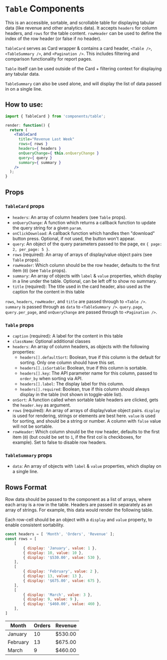 `Table` Components
==================

This is an accessible, sortable, and scrollable table for displaying tabular data (like revenue and other analytics data). It accepts `headers` for column headers, and `rows` for the table content. `rowHeader` can be used to define the index of the row header (or false if no header).

`TableCard` serves as Card wrapper & contains a card header, `<Table />`, `<TableSummary />`, and `<Pagination />`. This includes filtering and comparison functionality for report pages.

`Table` itself can be used outside of the Card + filtering context for displaying any tabular data.

`TableSummary` can also be used alone, and will display the list of data passed in on a single line.

## How to use:

```jsx
import { TableCard } from 'components/table';

render: function() {
  return (
    <TableCard
      title="Revenue Last Week"
      rows={ rows }
      headers={ headers }
      onQueryChange={ this.onQueryChange }
      query={ query }
      summary={ summary }
    />
  );
}
```

## Props

### `TableCard` props

* `headers`: An array of column headers (see `Table` props).
* `onQueryChange`: A function which returns a callback function to update the query string for a given `param`.
* `onClickDownload`: A callback function which handles then "download" button press. Optional, if not used, the button won't appear.
* `query`: An object of the query parameters passed to the page, ex `{ page: 2, per_page: 5 }`.
* `rows` (required): An array of arrays of display/value object pairs (see `Table` props).
* `rowHeader`: Which column should be the row header, defaults to the first item (`0`) (see `Table` props).
* `summary`: An array of objects with `label` & `value` properties, which display in a line under the table. Optional, can be left off to show no summary.
* `title` (required): The title used in the card header, also used as the caption for the content in this table


`rows`, `headers`, `rowHeader`, and `title` are passed through to `<Table />`. `summary` is passed through as `data` to `<TableSummary />`. `query.page`, `query.per_page`, and `onQueryChange` are passed through to `<Pagination />`.

### `Table` props

* `caption` (required): A label for the content in this table
* `className`: Optional additional classes
* `headers`: An array of column headers, as objects with the following properties:
  * `headers[].defaultSort`: Boolean, true if this column is the default for sorting. Only one column should have this set.
  * `headers[].isSortable`: Boolean, true if this column is sortable.
  * `headers[].key`: The API parameter name for this column, passed to `order_by` when sorting via API.
  * `headers[].label`: The display label for this column.
  * `headers[].required`: Boolean, true if this column should always display in the table (not shown in toggle-able list).
* `onSort`: A function called when sortable table headers are clicked, gets the `header.key` as argument.
* `rows` (required): An array of arrays of display/value object pairs. `display` is used for rendering, strings or elements are best here. `value` is used for sorting, and should be a string or number. A column with `false` value will not be sortable.
* `rowHeader`: Which column should be the row header, defaults to the first item (`0`) (but could be set to `1`, if the first col is checkboxes, for example). Set to false to disable row headers.

### `TableSummary` props

* `data`: An array of objects with `label` & `value` properties, which display on a single line.

## Rows Format

Row data should be passed to the component as a list of arrays, where each array is a row in the table. Headers are passed in separately as an array of strings. For example, this data would render the following table.

Each row-cell should be an object with a `display` and `value` property, to enable consistent sortability.

```js
const headers = [ 'Month', 'Orders', 'Revenue' ];
const rows = [
	[
		{ display: 'January', value: 1 },
		{ display: 10, value: 10 },
		{ display: '$530.00', value: 530 },
	],
	[
		{ display: 'February', value: 2 },
		{ display: 13, value: 13 },
		{ display: '$675.00', value: 675 },
	],
	[
		{ display: 'March', value: 3 },
		{ display: 9, value: 9 },
		{ display: '$460.00', value: 460 },
	],
]
```

|   Month  | Orders | Revenue |
| ---------|--------|---------|
| January  |     10 | $530.00 |
| February |     13 | $675.00 |
| March    |      9 | $460.00 |
